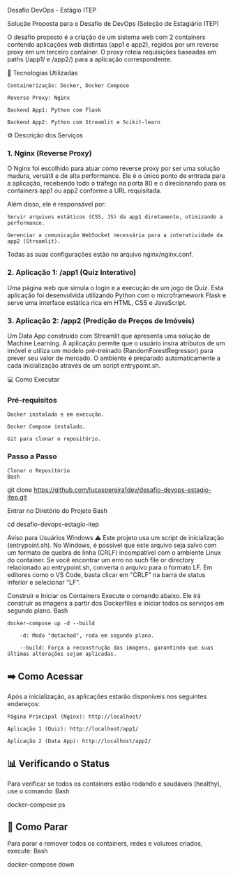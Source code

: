 Desafio DevOps - Estágio ITEP

Solução Proposta para o Desafio de DevOps (Seleção de Estagiário ITEP)

O desafio proposto é a criação de um sistema web com 2 containers contendo aplicações web distintas (app1 e app2), regidos por um reverse proxy em um terceiro container. O proxy roteia requisições baseadas em paths (/app1/ e /app2/) para a aplicação correspondente.

🚀 Tecnologias Utilizadas

    Containerização: Docker, Docker Compose

    Reverse Proxy: Nginx

    Backend App1: Python com Flask

    Backend App2: Python com Streamlit e Scikit-learn

⚙️ Descrição dos Serviços

### 1. Nginx (Reverse Proxy)

O Nginx foi escolhido para atuar como reverse proxy por ser uma solução madura, versátil e de alta performance. Ele é o único ponto de entrada para a aplicação, recebendo todo o tráfego na porta 80 e o direcionando para os containers app1 ou app2 conforme a URL requisitada.

Além disso, ele é responsável por:

    Servir arquivos estáticos (CSS, JS) da app1 diretamente, otimizando a performance.

    Gerenciar a comunicação WebSocket necessária para a interatividade da app2 (Streamlit).

Todas as suas configurações estão no arquivo nginx/nginx.conf.

### 2. Aplicação 1: /app1 (Quiz Interativo)

Uma página web que simula o login e a execução de um jogo de Quiz. Esta aplicação foi desenvolvida utilizando Python com o microframework Flask e serve uma interface estática rica em HTML, CSS e JavaScript.

### 3. Aplicação 2: /app2 (Predição de Preços de Imóveis)

Um Data App construído com Streamlit que apresenta uma solução de Machine Learning. A aplicação permite que o usuário insira atributos de um imóvel e utiliza um modelo pré-treinado (RandomForestRegressor) para prever seu valor de mercado. O ambiente é preparado automaticamente a cada inicialização através de um script entrypoint.sh.

💻 Como Executar

### Pré-requisitos

    Docker instalado e em execução.

    Docker Compose instalado.

    Git para clonar o repositório.

### Passo a Passo

    Clonar o Repositório
    Bash

git clone https://github.com/lucaspereira1dev/desafio-devops-estagio-itep.git

Entrar no Diretório do Projeto
Bash

cd desafio-devops-estagio-itep

Aviso para Usuários Windows ⚠️
Este projeto usa um script de inicialização (entrypoint.sh). No Windows, é possível que este arquivo seja salvo com um formato de quebra de linha (CRLF) incompatível com o ambiente Linux do container. Se você encontrar um erro no such file or directory relacionado ao entrypoint.sh, converta o arquivo para o formato LF. Em editores como o VS Code, basta clicar em "CRLF" na barra de status inferior e selecionar "LF".

Construir e Iniciar os Containers
Execute o comando abaixo. Ele irá construir as imagens a partir dos Dockerfiles e iniciar todos os serviços em segundo plano.
Bash

    docker-compose up -d --build

        -d: Modo "detached", roda em segundo plano.

        --build: Força a reconstrução das imagens, garantindo que suas últimas alterações sejam aplicadas.

## ➡️ Como Acessar

Após a inicialização, as aplicações estarão disponíveis nos seguintes endereços:

    Página Principal (Nginx): http://localhost/

    Aplicação 1 (Quiz): http://localhost/app1/

    Aplicação 2 (Data App): http://localhost/app2/

## 📊 Verificando o Status

Para verificar se todos os containers estão rodando e saudáveis (healthy), use o comando:
Bash

docker-compose ps

## 🛑 Como Parar

Para parar e remover todos os containers, redes e volumes criados, execute:
Bash

docker-compose down


